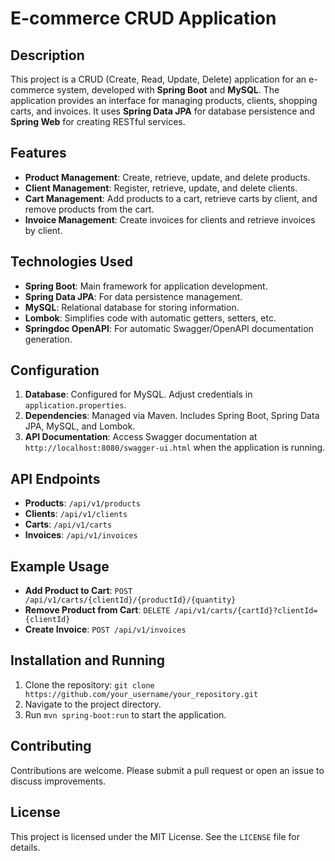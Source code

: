# E-commerce CRUD Application

## Description

This project is a CRUD (Create, Read, Update, Delete) application for an e-commerce system, developed with **Spring Boot** and **MySQL**. The application provides an interface for managing products, clients, shopping carts, and invoices. It uses **Spring Data JPA** for database persistence and **Spring Web** for creating RESTful services.

## Features

- **Product Management**: Create, retrieve, update, and delete products.
- **Client Management**: Register, retrieve, update, and delete clients.
- **Cart Management**: Add products to a cart, retrieve carts by client, and remove products from the cart.
- **Invoice Management**: Create invoices for clients and retrieve invoices by client.

## Technologies Used

- **Spring Boot**: Main framework for application development.
- **Spring Data JPA**: For data persistence management.
- **MySQL**: Relational database for storing information.
- **Lombok**: Simplifies code with automatic getters, setters, etc.
- **Springdoc OpenAPI**: For automatic Swagger/OpenAPI documentation generation.

## Configuration

1. **Database**: Configured for MySQL. Adjust credentials in `application.properties`.
2. **Dependencies**: Managed via Maven. Includes Spring Boot, Spring Data JPA, MySQL, and Lombok.
3. **API Documentation**: Access Swagger documentation at `http://localhost:8080/swagger-ui.html` when the application is running.

## API Endpoints

- **Products**: `/api/v1/products`
- **Clients**: `/api/v1/clients`
- **Carts**: `/api/v1/carts`
- **Invoices**: `/api/v1/invoices`

## Example Usage

- **Add Product to Cart**: `POST /api/v1/carts/{clientId}/{productId}/{quantity}`
- **Remove Product from Cart**: `DELETE /api/v1/carts/{cartId}?clientId={clientId}`
- **Create Invoice**: `POST /api/v1/invoices`

## Installation and Running

1. Clone the repository: `git clone https://github.com/your_username/your_repository.git`
2. Navigate to the project directory.
3. Run `mvn spring-boot:run` to start the application.

## Contributing

Contributions are welcome. Please submit a pull request or open an issue to discuss improvements.

## License

This project is licensed under the MIT License. See the `LICENSE` file for details.
